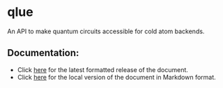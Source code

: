 # qlue
An API to make quantum circuits accessible for cold atom backends.

## Documentation:
* Click [here](https://alqor-ug.github.io/qlue/) for the latest formatted release of the document.
* Click [here](docs/index.md) for the local version of the document in Markdown format.
